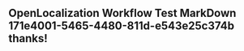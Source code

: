<properties
ms.topic="hero-topic"
ms.test1="hero-topic"
ms.test2="test"/>

## OpenLocalization Workflow Test MarkDown 171e4001-5465-4480-811d-e543e25c374b thanks!
<!--HONumber=Mar16_HO2-->
